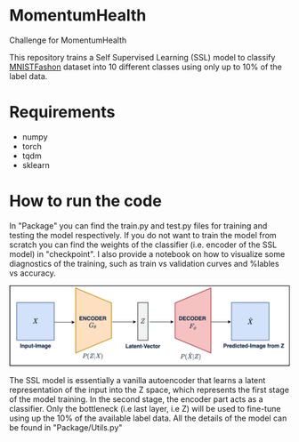 # MomentumHealth
Challenge for MomentumHealth

This repository trains a Self Supervised Learning (SSL) model to classify [MNISTFashon](https://github.com/zalandoresearch/fashion-mnist/tree/master?tab=readme-ov-file) dataset into 10 different classes using only up to 10% of the label data.

# Requirements
- numpy
- torch
- tqdm
- sklearn


# How to run the code
In "Package" you can find the train.py and test.py files for training and testing the model respectively. If you do not want to train the model from scratch you can find the weights of the classifier (i.e. encoder of the SSL model) in "checkpoint". I also provide a notebook on how to visualize some diagnostics of the training, such as train vs validation curves and %lables vs accuracy.

![alt text](https://github.com/BerardinoB/MomentumHealth/blob/main/Images/Image_Autoencoder.png)

The SSL model is essentially a vanilla autoencoder that learns a latent representation of the input into the Z space, which represents the first stage of the model training. In the second stage, the encoder part acts as a classifier. Only the bottleneck (i.e last layer, i.e Z) will be used to fine-tune using up the 10% of the available label data. All the details of the model can be found in "Package/Utils.py"
